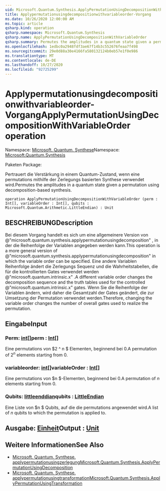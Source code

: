 ```yaml
---
uid: Microsoft.Quantum.Synthesis.ApplyPermutationUsingDecompositionWithVariableOrder
title: Applypermutationusingdecompositionwithvariableorder-Vorgang
ms.date: 10/26/2020 12:00:00 AM
ms.topic: article
qsharp.kind: operation
qsharp.namespace: Microsoft.Quantum.Synthesis
qsharp.name: ApplyPermutationUsingDecompositionWithVariableOrder
qsharp.summary: Permutes the amplitudes in a quantum state given a permutation using decomposition-based synthesis.
ms.openlocfilehash: 1edbc0a2948fdf3ae67f14b3c552676feaa7f498
ms.sourcegitcommit: 29e0d88a30e4166fa580132124b0eb57e1f0e986
ms.translationtype: MT
ms.contentlocale: de-DE
ms.lasthandoff: 10/27/2020
ms.locfileid: "92725299"
---
```

# <a name="applypermutationusingdecompositionwithvariableorder-operation"></a><span data-ttu-id="1924a-102">Applypermutationusingdecompositionwithvariableorder-Vorgang</span><span class="sxs-lookup"><span data-stu-id="1924a-102">ApplyPermutationUsingDecompositionWithVariableOrder operation</span></span>

<span data-ttu-id="1924a-103">Namespace: [Microsoft. Quantum. Synthese](xref:Microsoft.Quantum.Synthesis)</span><span class="sxs-lookup"><span data-stu-id="1924a-103">Namespace: [Microsoft.Quantum.Synthesis](xref:Microsoft.Quantum.Synthesis)</span></span>

<span data-ttu-id="1924a-104">Paketen [](https://nuget.org/packages/)</span><span class="sxs-lookup"><span data-stu-id="1924a-104">Package: [](https://nuget.org/packages/)</span></span>


<span data-ttu-id="1924a-105">Pertrauert die Verstärkung in einem Quantum-Zustand, wenn eine permutations mithilfe der Zerlegungs basierten Synthese verwendet wird.</span><span class="sxs-lookup"><span data-stu-id="1924a-105">Permutes the amplitudes in a quantum state given a permutation using decomposition-based synthesis.</span></span>

```qsharp
operation ApplyPermutationUsingDecompositionWithVariableOrder (perm : Int[], variableOrder : Int[], qubits : Microsoft.Quantum.Arithmetic.LittleEndian) : Unit
```


## <a name="description"></a><span data-ttu-id="1924a-106">BESCHREIBUNG</span><span class="sxs-lookup"><span data-stu-id="1924a-106">Description</span></span>

<span data-ttu-id="1924a-107">Bei diesem Vorgang handelt es sich um eine allgemeinere Version von @"microsoft.quantum.synthesis.applypermutationusingdecomposition" , in der die Reihenfolge der Variablen angegeben werden kann.</span><span class="sxs-lookup"><span data-stu-id="1924a-107">This operation is a more general version of @"microsoft.quantum.synthesis.applypermutationusingdecomposition" in which the variable order can be specified.</span></span> <span data-ttu-id="1924a-108">Eine andere Variablen Reihenfolge ändert die Zerlegungs Sequenz und die Wahrheitstabellen, die für die kontrollierten Gates verwendet werden @"microsoft.quantum.intrinsic.x" .</span><span class="sxs-lookup"><span data-stu-id="1924a-108">A different variable order changes the decomposition sequence and the truth tables used for the controlled @"microsoft.quantum.intrinsic.x" gates.</span></span>  <span data-ttu-id="1924a-109">Wenn Sie die Reihenfolge der Variablen ändern, wird daher die Gesamtzahl der Gates geändert, die zur Umsetzung der Permutation verwendet werden.</span><span class="sxs-lookup"><span data-stu-id="1924a-109">Therefore, changing the variable order changes the number of overall gates used to realize the permutation.</span></span>

## <a name="input"></a><span data-ttu-id="1924a-110">Eingabe</span><span class="sxs-lookup"><span data-stu-id="1924a-110">Input</span></span>

### <a name="perm--int"></a><span data-ttu-id="1924a-111">Perm: [int](xref:microsoft.quantum.lang-ref.int)[]</span><span class="sxs-lookup"><span data-stu-id="1924a-111">perm : [Int](xref:microsoft.quantum.lang-ref.int)[]</span></span>

<span data-ttu-id="1924a-112">Eine permutations von $2 ^ n $ Elementen, beginnend bei 0.</span><span class="sxs-lookup"><span data-stu-id="1924a-112">A permutation of $2^n$ elements starting from 0.</span></span>


### <a name="variableorder--int"></a><span data-ttu-id="1924a-113">variableorder: [int](xref:microsoft.quantum.lang-ref.int)[]</span><span class="sxs-lookup"><span data-stu-id="1924a-113">variableOrder : [Int](xref:microsoft.quantum.lang-ref.int)[]</span></span>

<span data-ttu-id="1924a-114">Eine permutations von $n $-Elementen, beginnend bei 0.</span><span class="sxs-lookup"><span data-stu-id="1924a-114">A permutation of $n$ elements starting from 0.</span></span>


### <a name="qubits--littleendian"></a><span data-ttu-id="1924a-115">Qubits: [littleenddian](xref:Microsoft.Quantum.Arithmetic.LittleEndian)</span><span class="sxs-lookup"><span data-stu-id="1924a-115">qubits : [LittleEndian](xref:Microsoft.Quantum.Arithmetic.LittleEndian)</span></span>

<span data-ttu-id="1924a-116">Eine Liste von $n $ Qubits, auf die die permutations angewendet wird.</span><span class="sxs-lookup"><span data-stu-id="1924a-116">A list of $n$ qubits to which the permutation is applied to.</span></span>



## <a name="output--unit"></a><span data-ttu-id="1924a-117">Ausgabe: [Einheit](xref:microsoft.quantum.lang-ref.unit)</span><span class="sxs-lookup"><span data-stu-id="1924a-117">Output : [Unit](xref:microsoft.quantum.lang-ref.unit)</span></span>



## <a name="see-also"></a><span data-ttu-id="1924a-118">Weitere Informationen</span><span class="sxs-lookup"><span data-stu-id="1924a-118">See Also</span></span>

- [<span data-ttu-id="1924a-119">Microsoft. Quantum. Synthese. applypermutationusingzerlegung</span><span class="sxs-lookup"><span data-stu-id="1924a-119">Microsoft.Quantum.Synthesis.ApplyPermutationUsingDecomposition</span></span>](xref:Microsoft.Quantum.Synthesis.ApplyPermutationUsingDecomposition)
- [<span data-ttu-id="1924a-120">Microsoft. Quantum. Synthese. applypermutationusingtransformation</span><span class="sxs-lookup"><span data-stu-id="1924a-120">Microsoft.Quantum.Synthesis.ApplyPermutationUsingTransformation</span></span>](xref:Microsoft.Quantum.Synthesis.ApplyPermutationUsingTransformation)